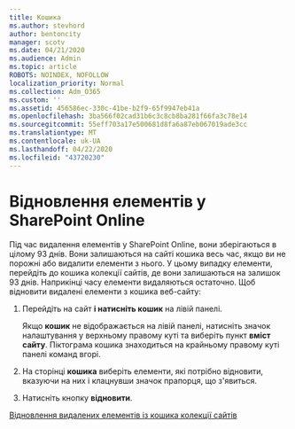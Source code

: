 ```yaml
---
title: Кошика
ms.author: stevhord
author: bentoncity
manager: scotv
ms.date: 04/21/2020
ms.audience: Admin
ms.topic: article
ROBOTS: NOINDEX, NOFOLLOW
localization_priority: Normal
ms.collection: Adm_O365
ms.custom: ''
ms.assetid: 456586ec-330c-41be-b2f9-65f9947eb41a
ms.openlocfilehash: 3ba566f02cad31b6c3c8cb8ba281f66fa3c78e14
ms.sourcegitcommit: 55eff703a17e500681d8fa6a87eb067019ade3cc
ms.translationtype: MT
ms.contentlocale: uk-UA
ms.lasthandoff: 04/22/2020
ms.locfileid: "43720230"
---
```

# <a name="restore-items-in-sharepoint-online"></a>Відновлення елементів у SharePoint Online

Під час видалення елементів у SharePoint Online, вони зберігаються в цілому 93 днів. Вони залишаються на сайті кошика весь час, якщо ви не порожні або видалити елементи з нього. У цьому випадку елементи, перейдіть до кошика колекції сайтів, де вони залишаються на залишок 93 днів. Наприкінці часу елементи видаляються остаточно. Щоб відновити видалені елементи з кошика веб-сайту:
  
1. Перейдіть на сайт **і натисніть кошик** на лівій панелі. 
    
    Якщо **кошик** не відображається на лівій панелі, натисніть значок налаштування у верхньому правому куті та виберіть пункт **вміст сайту**. Піктограма кошика знаходиться на крайньому правому куті панелі команд вгорі.
    
2. На сторінці **кошика** виберіть елементи, які потрібно відновити, вказуючи на них і клацнувши значок прапорця, що з'явиться. 
    
3. Натисніть кнопку **відновити**.
    
[Відновлення видалених елементів із кошика колекції сайтів](https://go.microsoft.com/fwlink/?linkid=866439)
  

